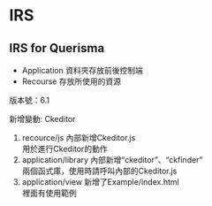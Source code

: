# IRS
IRS for Querisma
----------------
* Application 資料夾存放前後控制端
* Recourse 存放所使用的資源

版本號：6.1 <br>

新增變動: Ckeditor
1.  recource/js 內部新增Ckeditor.js <br>
    用於進行Ckeditor的動作
2.  application/library 內部新增“ckeditor”、“ckfinder” <br>兩個函式庫，使用時請呼叫內部的Ckeditor.js
3.  application/view 新增了Example/index.html<br>
    裡面有使用範例
